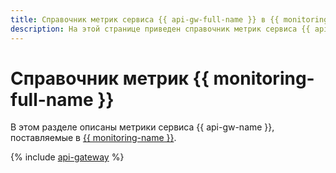 ```yaml
---
title: Справочник метрик сервиса {{ api-gw-full-name }} в {{ monitoring-full-name }}
description: На этой странице приведен справочник метрик сервиса {{ api-gw-name }}, поставляемых в {{ monitoring-full-name }}.
---
```


# Справочник метрик {{ monitoring-full-name }}

В этом разделе описаны метрики сервиса {{ api-gw-name }}, поставляемые в [{{ monitoring-name }}](../monitoring/).

{% include [api-gateway](../_includes/monitoring/metrics-ref/api-gateway.md) %}